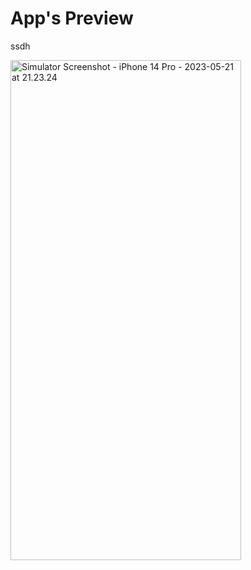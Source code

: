 # App's Preview

ssdh

<a data-flickr-embed="true" href="https://www.flickr.com/photos/197661703@N05/52914136822/in/dateposted-public/" title="Simulator Screenshot - iPhone 14 Pro - 2023-05-21 at 21.23.24"><img src="https://live.staticflickr.com/65535/52914136822_d9878f851c_c.jpg" width="369" height="800" alt="Simulator Screenshot - iPhone 14 Pro - 2023-05-21 at 21.23.24"/></a><script async src="//embedr.flickr.com/assets/client-code.js" charset="utf-8"></script>
